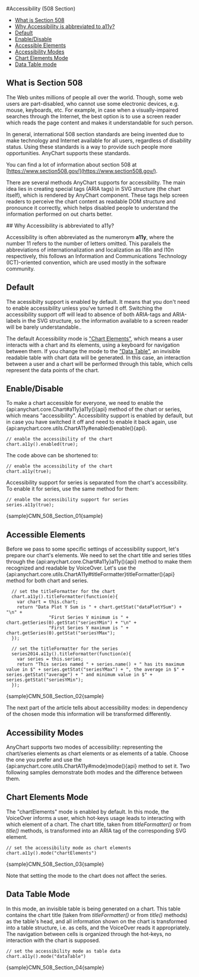 #Accessibility (508 Section)

* [What is Section 508](#what_is_section_508)
* [Why Accessibility is abbreviated to a11y?](#why_accessibility_abbreviated_a11y)
* [Default](#default)
* [Enable/Disable](#enable/disable)
* [Accessible Elements](#accessible_elements)
* [Accessibility Modes](#accessibility_modes)
* [Chart Elements Mode](#chart_elements_mode)
* [Data Table mode](#data_table_mode)

## What is Section 508

The Web unites millions of people all over the world. Though, some web users are part-disabled, who cannot use some electronic devices, e.g. mouse, keyboards, etc. For example, in case when a visually-impaired searches through the Internet, the best option is to use a screen reader which reads the page content and makes it understandable for such person.

In general, international 508 section standards are being invented due to make technology and Internet available for all users, regardless of disability status. Using these standards is a way to provide such people more opportunities. AnyChart supports these standards.

You can find a lot of information about section 508 at [https://www.section508.gov/](https://www.section508.gov/).

There are several methods AnyChart supports for accessibility. The main idea lies in creating special tags (ARIA tags) in SVG structure (the chart itself), which is rendered by AnyChart component. These tags help screen readers to perceive the chart content as readable DOM structure and pronounce it correctly, which helps disabled people to understand the information performed on out charts better. 

<a name="why_accessibility_abbreviated_a11y">
## Why Accessibility is abbreviated to a11y?

Accessibility is often abbreviated as the numeronym **a11y**, where the number 11 refers to the number of letters omitted. This parallels the abbreviations of internationalization and localization as i18n and l10n respectively, this follows an Information and Communications Technology (ICT)-oriented convention, which are used mostly in the software community.

## Default

The acessibilty support is enabled by default. It means that you don't need to enable accessibility unless you've turned it off. Switching the accessibility support off will lead to absence of both ARIA-tags and ARIA-labels in the SVG structure, so the information available to a screen reader will be barely understandable..

The default Accessibility mode is ["Chart Elements"](chart_elements_mode), which means a user interacts with a chart and its elements, using a keyboard for navigation between them. If you change the mode to the ["Data Table"](data_table_mode), an invisible readable table with chart data will be generated. In this case, an interaction between a user and a chart will be performed through this table, which cells represent the data points of the chart.

## Enable/Disable

To make a chart accessible for everyone, we need to enable the {api:anychart.core.Chart#a11y}a11y(){api} method of the chart or series, which means "accessibility". Accessibility support is enabled by default, but in case you have switched it off and need to enable it back again, use {api:anychart.core.utils.ChartA11y#enabled}enable(){api}.

```
// enable the accessibility of the chart
chart.a11y().enabled(true);
```

The code above can be shortened to:

```
// enable the accessibility of the chart
chart.a11y(true);
```
Accessibility support for series is separated from the chart's accessibility. To enable it for series, use the same method for them:

```
// enable the accessibility support for series
series.a11y(true);
```

{sample}CMN\_508\_Section\_01{sample}

## Accessible Elements

Before we pass to some specific settings of accessibility support, let's prepare our chart's elements. We need to set the chart title and series titles through the {api:anychart.core.Chart#a11y}a11y(){api} method to make them recognized and readable by VoiceOver. Let's use the {api:anychart.core.utils.ChartA11y#titleFormatter}titleFormatter(){api} method for both chart and series.

```
  // set the titleFormatter for the chart
  chart.a11y().titleFormatter(function(e){
    var chart = this.chart;
    return "Data Plot Y Sum is " + chart.getStat("dataPlotYSum") + "\n" +
                "First Series Y minimum is " + chart.getSeries(0).getStat("seriesYMin") + "\n" +
                "First Series Y maximum is " + chart.getSeries(0).getStat("seriesYMax");
  });

  // set the titleFormatter for the series
  series2014.a11y().titleFormatter(function(e){
    var series = this.series;
    return "This series named " + series.name() + " has its maximum value in $" + series.getStat("seriesYMax") + ", the average in $" +  series.getStat("average") + " and minimum value in $" + series.getStat("seriesYMin");
  });
```

{sample}CMN\_508\_Section\_02{sample}

The next part of the article tells about accessibility modes: in dependency of the chosen mode this information will be transformed differently.

## Accessibility Modes

AnyChart supports two modes of accessibility: representing the chart/series elements as chart elements or as elements of a table. Choose the one you prefer and use the {api:anychart.core.utils.ChartA11y#mode}mode(){api} method to set it. Two following samples demonstrate both modes and the difference between them.

## Chart Elements Mode

The "chartElements" mode is enabled by default. In this mode, the VoiceOver informs a user, which hot-keys usage leads to interacting with which element of a chart. The chart title, taken from *titleFormatter()* or from *title()* methods, is transformed into an ARIA tag of the corresponding SVG element.

```
// set the accessibility mode as chart elements
chart.a11y().mode("chartElements")
```

{sample}CMN\_508\_Section\_03{sample}

Note that setting the mode to the chart does not affect the series.

## Data Table Mode

In this mode, an invisible table is being generated on a chart. This table contains the chart title (taken from *titleFormatter()* or from *title()* methods) as the table's head, and all information shown on the chart is transformed into a table structure, i.e. as cells, and the VoiceOver reads it appropriately. The navigation between cells is organized through the hot-keys, no interaction with the chart is supposed. 

```
// set the accessibility mode as table data
chart.a11y().mode("dataTable")
```

{sample}CMN\_508\_Section\_04{sample}